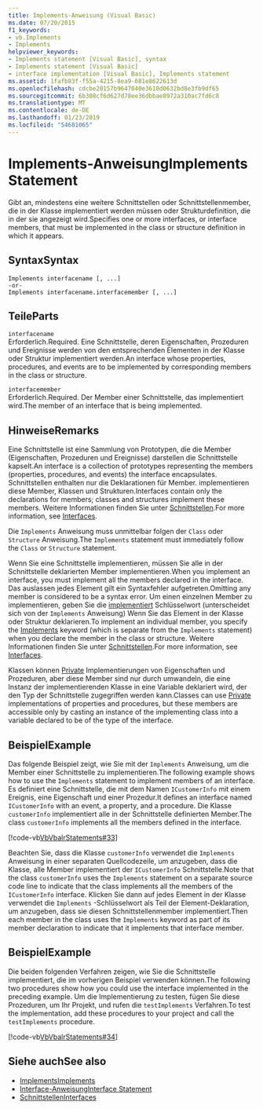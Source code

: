 ```yaml
---
title: Implements-Anweisung (Visual Basic)
ms.date: 07/20/2015
f1_keywords:
- vb.Implements
- Implements
helpviewer_keywords:
- Implements statement [Visual Basic], syntax
- Implements statement [Visual Basic]
- interface implementation [Visual Basic], Implements statement
ms.assetid: 1fafb83f-f55a-4215-8ea9-681e8622613d
ms.openlocfilehash: cdcbe20157b9647040e3610d0632bd8e3fb9df65
ms.sourcegitcommit: 6b308cf6d627d78ee36dbbae8972a310ac7fd6c8
ms.translationtype: MT
ms.contentlocale: de-DE
ms.lasthandoff: 01/23/2019
ms.locfileid: "54681065"
---
```

# <a name="implements-statement"></a><span data-ttu-id="f4e64-102">Implements-Anweisung</span><span class="sxs-lookup"><span data-stu-id="f4e64-102">Implements Statement</span></span>
<span data-ttu-id="f4e64-103">Gibt an, mindestens eine weitere Schnittstellen oder Schnittstellenmember, die in der Klasse implementiert werden müssen oder Strukturdefinition, die in der sie angezeigt wird.</span><span class="sxs-lookup"><span data-stu-id="f4e64-103">Specifies one or more interfaces, or interface members, that must be implemented in the class or structure definition in which it appears.</span></span>  
  
## <a name="syntax"></a><span data-ttu-id="f4e64-104">Syntax</span><span class="sxs-lookup"><span data-stu-id="f4e64-104">Syntax</span></span>  
  
```  
Implements interfacename [, ...]  
-or-  
Implements interfacename.interfacemember [, ...]  
```  
  
## <a name="parts"></a><span data-ttu-id="f4e64-105">Teile</span><span class="sxs-lookup"><span data-stu-id="f4e64-105">Parts</span></span>  
 `interfacename`  
 <span data-ttu-id="f4e64-106">Erforderlich.</span><span class="sxs-lookup"><span data-stu-id="f4e64-106">Required.</span></span> <span data-ttu-id="f4e64-107">Eine Schnittstelle, deren Eigenschaften, Prozeduren und Ereignisse werden von den entsprechenden Elementen in der Klasse oder Struktur implementiert werden.</span><span class="sxs-lookup"><span data-stu-id="f4e64-107">An interface whose properties, procedures, and events are to be implemented by corresponding members in the class or structure.</span></span>  
  
 `interfacemember`  
 <span data-ttu-id="f4e64-108">Erforderlich.</span><span class="sxs-lookup"><span data-stu-id="f4e64-108">Required.</span></span> <span data-ttu-id="f4e64-109">Der Member einer Schnittstelle, das implementiert wird.</span><span class="sxs-lookup"><span data-stu-id="f4e64-109">The member of an interface that is being implemented.</span></span>  
  
## <a name="remarks"></a><span data-ttu-id="f4e64-110">Hinweise</span><span class="sxs-lookup"><span data-stu-id="f4e64-110">Remarks</span></span>  
 <span data-ttu-id="f4e64-111">Eine Schnittstelle ist eine Sammlung von Prototypen, die die Member (Eigenschaften, Prozeduren und Ereignisse) darstellen die Schnittstelle kapselt.</span><span class="sxs-lookup"><span data-stu-id="f4e64-111">An interface is a collection of prototypes representing the members (properties, procedures, and events) the interface encapsulates.</span></span> <span data-ttu-id="f4e64-112">Schnittstellen enthalten nur die Deklarationen für Member. implementieren diese Member, Klassen und Strukturen.</span><span class="sxs-lookup"><span data-stu-id="f4e64-112">Interfaces contain only the declarations for members; classes and structures implement these members.</span></span> <span data-ttu-id="f4e64-113">Weitere Informationen finden Sie unter [Schnittstellen](../../../visual-basic/programming-guide/language-features/interfaces/index.md).</span><span class="sxs-lookup"><span data-stu-id="f4e64-113">For more information, see [Interfaces](../../../visual-basic/programming-guide/language-features/interfaces/index.md).</span></span>  
  
 <span data-ttu-id="f4e64-114">Die `Implements` Anweisung muss unmittelbar folgen der `Class` oder `Structure` Anweisung.</span><span class="sxs-lookup"><span data-stu-id="f4e64-114">The `Implements` statement must immediately follow the `Class` or `Structure` statement.</span></span>  
  
 <span data-ttu-id="f4e64-115">Wenn Sie eine Schnittstelle implementieren, müssen Sie alle in der Schnittstelle deklarierten Member implementieren.</span><span class="sxs-lookup"><span data-stu-id="f4e64-115">When you implement an interface, you must implement all the members declared in the interface.</span></span> <span data-ttu-id="f4e64-116">Das auslassen jedes Element gilt ein Syntaxfehler aufgetreten.</span><span class="sxs-lookup"><span data-stu-id="f4e64-116">Omitting any member is considered to be a syntax error.</span></span> <span data-ttu-id="f4e64-117">Um einen einzelnen Member zu implementieren, geben Sie die [implementiert](../../../visual-basic/language-reference/statements/implements-clause.md) Schlüsselwort (unterscheidet sich von der `Implements` Anweisung) Wenn Sie das Element in der Klasse oder Struktur deklarieren.</span><span class="sxs-lookup"><span data-stu-id="f4e64-117">To implement an individual member, you specify the [Implements](../../../visual-basic/language-reference/statements/implements-clause.md) keyword (which is separate from the `Implements` statement) when you declare the member in the class or structure.</span></span> <span data-ttu-id="f4e64-118">Weitere Informationen finden Sie unter [Schnittstellen](../../../visual-basic/programming-guide/language-features/interfaces/index.md).</span><span class="sxs-lookup"><span data-stu-id="f4e64-118">For more information, see [Interfaces](../../../visual-basic/programming-guide/language-features/interfaces/index.md).</span></span>  
  
 <span data-ttu-id="f4e64-119">Klassen können [Private](../../../visual-basic/language-reference/modifiers/private.md) Implementierungen von Eigenschaften und Prozeduren, aber diese Member sind nur durch umwandeln, die eine Instanz der implementierenden Klasse in eine Variable deklariert wird, der den Typ der Schnittstelle zugegriffen werden kann.</span><span class="sxs-lookup"><span data-stu-id="f4e64-119">Classes can use [Private](../../../visual-basic/language-reference/modifiers/private.md) implementations of properties and procedures, but these members are accessible only by casting an instance of the implementing class into a variable declared to be of the type of the interface.</span></span>  
  
## <a name="example"></a><span data-ttu-id="f4e64-120">Beispiel</span><span class="sxs-lookup"><span data-stu-id="f4e64-120">Example</span></span>  
 <span data-ttu-id="f4e64-121">Das folgende Beispiel zeigt, wie Sie mit der `Implements` Anweisung, um die Member einer Schnittstelle zu implementieren.</span><span class="sxs-lookup"><span data-stu-id="f4e64-121">The following example shows how to use the `Implements` statement to implement members of an interface.</span></span> <span data-ttu-id="f4e64-122">Es definiert eine Schnittstelle, die mit dem Namen `ICustomerInfo` mit einem Ereignis, eine Eigenschaft und einer Prozedur.</span><span class="sxs-lookup"><span data-stu-id="f4e64-122">It defines an interface named `ICustomerInfo` with an event, a property, and a procedure.</span></span> <span data-ttu-id="f4e64-123">Die Klasse `customerInfo` implementiert alle in der Schnittstelle definierten Member.</span><span class="sxs-lookup"><span data-stu-id="f4e64-123">The class `customerInfo` implements all the members defined in the interface.</span></span>  
  
 [!code-vb[VbVbalrStatements#33](../../../visual-basic/language-reference/error-messages/codesnippet/VisualBasic/implements-statement_1.vb)]  
  
 <span data-ttu-id="f4e64-124">Beachten Sie, dass die Klasse `customerInfo` verwendet die `Implements` Anweisung in einer separaten Quellcodezeile, um anzugeben, dass die Klasse, alle Member implementiert der `ICustomerInfo` Schnittstelle.</span><span class="sxs-lookup"><span data-stu-id="f4e64-124">Note that the class `customerInfo` uses the `Implements` statement on a separate source code line to indicate that the class implements all the members of the `ICustomerInfo` interface.</span></span> <span data-ttu-id="f4e64-125">Klicken Sie dann auf jedes Element in der Klasse verwendet die `Implements` -Schlüsselwort als Teil der Element-Deklaration, um anzugeben, dass sie diesen Schnittstellenmember implementiert.</span><span class="sxs-lookup"><span data-stu-id="f4e64-125">Then each member in the class uses the `Implements` keyword as part of its member declaration to indicate that it implements that interface member.</span></span>  
  
## <a name="example"></a><span data-ttu-id="f4e64-126">Beispiel</span><span class="sxs-lookup"><span data-stu-id="f4e64-126">Example</span></span>  
 <span data-ttu-id="f4e64-127">Die beiden folgenden Verfahren zeigen, wie Sie die Schnittstelle implementiert, die im vorherigen Beispiel verwenden können.</span><span class="sxs-lookup"><span data-stu-id="f4e64-127">The following two procedures show how you could use the interface implemented in the preceding example.</span></span> <span data-ttu-id="f4e64-128">Um die Implementierung zu testen, fügen Sie diese Prozeduren, um Ihr Projekt, und rufen die `testImplements` Verfahren.</span><span class="sxs-lookup"><span data-stu-id="f4e64-128">To test the implementation, add these procedures to your project and call the `testImplements` procedure.</span></span>  
  
 [!code-vb[VbVbalrStatements#34](../../../visual-basic/language-reference/error-messages/codesnippet/VisualBasic/implements-statement_2.vb)]  
  
## <a name="see-also"></a><span data-ttu-id="f4e64-129">Siehe auch</span><span class="sxs-lookup"><span data-stu-id="f4e64-129">See also</span></span>
- [<span data-ttu-id="f4e64-130">Implements</span><span class="sxs-lookup"><span data-stu-id="f4e64-130">Implements</span></span>](../../../visual-basic/language-reference/statements/implements-clause.md)
- [<span data-ttu-id="f4e64-131">Interface-Anweisung</span><span class="sxs-lookup"><span data-stu-id="f4e64-131">Interface Statement</span></span>](../../../visual-basic/language-reference/statements/interface-statement.md)
- [<span data-ttu-id="f4e64-132">Schnittstellen</span><span class="sxs-lookup"><span data-stu-id="f4e64-132">Interfaces</span></span>](../../../visual-basic/programming-guide/language-features/interfaces/index.md)
